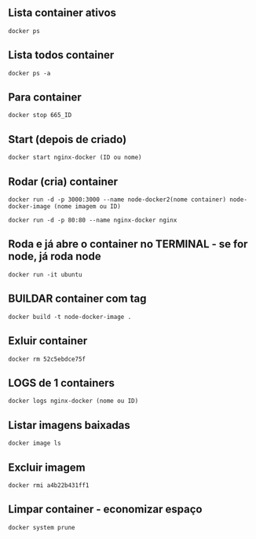 ## Lista container ativos
`docker ps`

## Lista todos container
`docker ps -a`

## Para container
`docker stop 665_ID`

## Start (depois de criado)
`docker start nginx-docker (ID ou nome)`

## Rodar (cria) container
`docker run -d -p 3000:3000 --name node-docker2(nome container) node-docker-image (nome imagem ou ID)`

`docker run -d -p 80:80 --name nginx-docker nginx`

## Roda e já abre o container no TERMINAL - se for node, já roda node
`docker run -it ubuntu`

## BUILDAR container com tag
`docker build -t node-docker-image .`

## Exluir container 
`docker rm 52c5ebdce75f`

## LOGS de 1 containers
`docker logs nginx-docker (nome ou ID)`

## Listar imagens baixadas
`docker image ls`

## Excluir imagem
`docker rmi a4b22b431ff1`

## Limpar container - economizar espaço
`docker system prune`
